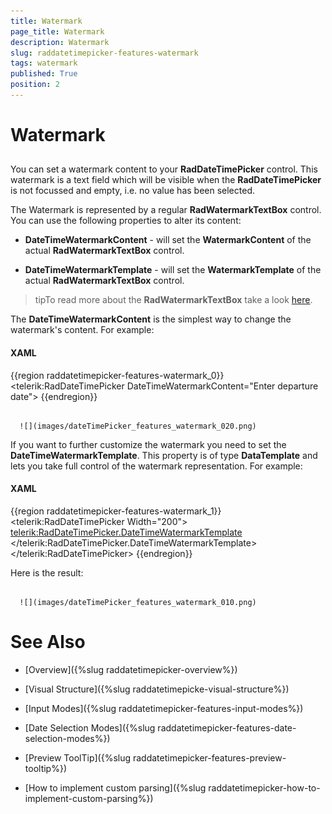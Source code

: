 ```yaml
---
title: Watermark
page_title: Watermark
description: Watermark
slug: raddatetimepicker-features-watermark
tags: watermark
published: True
position: 2
---
```


# Watermark



## 

You can set a watermark content to your __RadDateTimePicker__ control. This watermark is a text field which will be visible when the __RadDateTimePicker__ is not focussed and empty, i.e. no value has been selected.

The Watermark is represented by a regular __RadWatermarkTextBox__ control. You can use the following properties to alter its content:

* __DateTimeWatermarkContent__ - will set the __WatermarkContent__ of the actual __RadWatermarkTextBox__ control. 

* __DateTimeWatermarkTemplate__ - will set the __WatermarkTemplate__ of the actual __RadWatermarkTextBox__ control.

>tipTo read more about the __RadWatermarkTextBox__ take a look [here](http://www.telerik.com/help/silverlight/radmaskedtextbox-features-using-rad-watermark-text-box.html).

The __DateTimeWatermarkContent__ is the simplest way to change the watermark's content. For example:

#### __XAML__

{{region raddatetimepicker-features-watermark_0}}
	<telerik:RadDateTimePicker DateTimeWatermarkContent="Enter departure date">
	{{endregion}}






         
      ![](images/dateTimePicker_features_watermark_020.png)

If you want to further customize the watermark you need to set the __DateTimeWatermarkTemplate__. This property is of type __DataTemplate__ and lets you take full control of the watermark representation. For example:

#### __XAML__

{{region raddatetimepicker-features-watermark_1}}
	<telerik:RadDateTimePicker Width="200">
	      <telerik:RadDateTimePicker.DateTimeWatermarkTemplate>
	           <DataTemplate>
	                <StackPanel Orientation="Horizontal">
	                   <Image Source="/Silverlight.Help.RadDateTimePicker;component/Demos/Images/web-airplain.png" />                       
	                    <TextBlock Text="Enter departure date" VerticalAlignment="Center" />
	                </StackPanel>
	           </DataTemplate>
	      </telerik:RadDateTimePicker.DateTimeWatermarkTemplate>  
	</telerik:RadDateTimePicker>
	{{endregion}}



Here is the result:




         
      ![](images/dateTimePicker_features_watermark_010.png)

# See Also

 * [Overview]({%slug raddatetimepicker-overview%})

 * [Visual Structure]({%slug raddatetimepicke-visual-structure%})

 * [Input Modes]({%slug raddatetimepicker-features-input-modes%})

 * [Date Selection Modes]({%slug raddatetimepicker-features-date-selection-modes%})

 * [Preview ToolTip]({%slug raddatetimepicker-features-preview-tooltip%})

 * [How to implement custom parsing]({%slug raddatetimepicker-how-to-implement-custom-parsing%})
